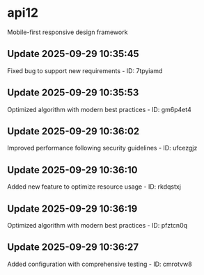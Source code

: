 # api12
Mobile-first responsive design framework

## Update 2025-09-29 10:35:45
Fixed bug to support new requirements - ID: 7tpyiamd


## Update 2025-09-29 10:35:53
Optimized algorithm with modern best practices - ID: gm6p4et4


## Update 2025-09-29 10:36:02
Improved performance following security guidelines - ID: ufcezgjz


## Update 2025-09-29 10:36:10
Added new feature to optimize resource usage - ID: rkdqstxj


## Update 2025-09-29 10:36:19
Optimized algorithm with modern best practices - ID: pfztcn0q


## Update 2025-09-29 10:36:27
Added configuration with comprehensive testing - ID: cmrotvw8

